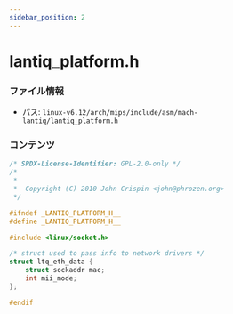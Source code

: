 ```yaml
---
sidebar_position: 2
---
```

# lantiq_platform.h

### ファイル情報

- パス: `linux-v6.12/arch/mips/include/asm/mach-lantiq/lantiq_platform.h`

### コンテンツ

```h
/* SPDX-License-Identifier: GPL-2.0-only */
/*
 *
 *  Copyright (C) 2010 John Crispin <john@phrozen.org>
 */

#ifndef _LANTIQ_PLATFORM_H__
#define _LANTIQ_PLATFORM_H__

#include <linux/socket.h>

/* struct used to pass info to network drivers */
struct ltq_eth_data {
	struct sockaddr mac;
	int mii_mode;
};

#endif

```
